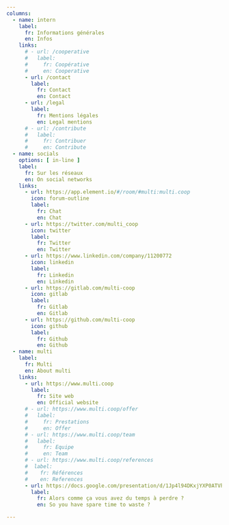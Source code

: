 ```yaml
---
columns: 
  - name: intern
    label:
      fr: Informations générales
      en: Infos
    links: 
      # - url: /cooperative
      #   label:
      #     fr: Coopérative
      #     en: Cooperative
      - url: /contact
        label:
          fr: Contact
          en: Contact
      - url: /legal
        label:
          fr: Mentions légales
          en: Legal mentions
      # - url: /contribute
      #   label:
      #     fr: Contribuer
      #     en: Contribute
  - name: socials
    options: [ in-line ]
    label:
      fr: Sur les réseaux
      en: On social networks
    links: 
      - url: https://app.element.io/#/room/#multi:multi.coop
        icon: forum-outline
        label:
          fr: Chat
          en: Chat
      - url: https://twitter.com/multi_coop
        icon: twitter
        label:
          fr: Twitter
          en: Twitter
      - url: https://www.linkedin.com/company/11200772
        icon: linkedin
        label:
          fr: Linkedin
          en: Linkedin
      - url: https://gitlab.com/multi-coop
        icon: gitlab
        label:
          fr: Gitlab
          en: Gitlab
      - url: https://github.com/multi-coop
        icon: github
        label:
          fr: Github
          en: Github
  - name: multi
    label:
      fr: Multi
      en: About multi
    links: 
      - url: https://www.multi.coop
        label:
          fr: Site web
          en: Official website
      # - url: https://www.multi.coop/offer
      #   label:
      #     fr: Prestations
      #     en: Offer
      # - url: https://www.multi.coop/team
      #   label:
      #     fr: Equipe
      #     en: Team
      # - url: https://www.multi.coop/references
      #  label:
      #    fr: Références
      #    en: References
      - url: https://docs.google.com/presentation/d/1Jp4l94DKxjYXP0ATVhpyyy6lq_0FYbzU5HeOVm43Zlw/edit#slide=id.g4dc788bd0f_0_7
        label:
          fr: Alors comme ça vous avez du temps à perdre ?
          en: So you have spare time to waste ?

---
```


